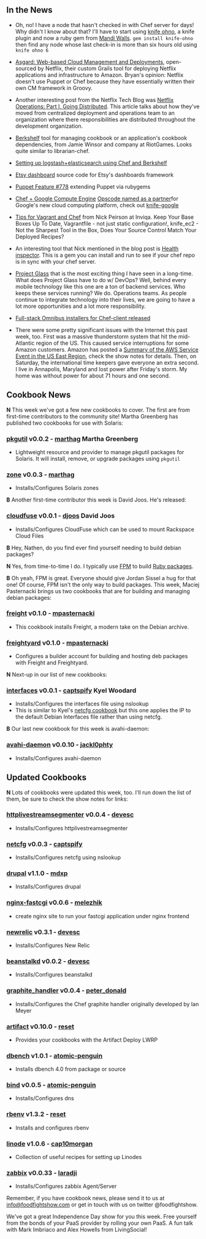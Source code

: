 ## In the News

* Oh, no!  I have a node that hasn't checked in with Chef server for days!  Why didn't I know about that?  I'll have to start using [knife ohno](http://rubygems.org/gems/knife-ohno), a knife plugin and now a ruby gem from [Mandi Walls](http://twitter.com/lnxchk).  `gem install knife-ohno` then find any node whose last check-in is more than six hours old using `knife ohno 6`

* [Asgard: Web-based Cloud Management and Deployments](http://techblog.netflix.com/2012/06/asgard-web-based-cloud-management-and.html), open-sourced by Netflix, their custom Grails tool for deploying Netflix applications and infrastructure to Amazon. Bryan's opinion: Netflix doesn't use Puppet or Chef because they have essentially written their own CM framework in Groovy.

* Another interesting post from the Netflix Tech Blog was [Netflix Operations: Part I, Going Distributed](http://techblog.netflix.com/2012/06/netflix-operations-part-i-going.html).  This article talks about how they've moved from centralized deployment and operations team to an organization where there responsibilities are distributed throughout the development organization. 

* [Berkshelf](http://berkshelf.com/) tool for managing cookbook or an application's cookbook dependencies, from Jamie Winsor and company at RiotGames. Looks quite similar to librarian-chef.

* [Setting up logstash+elasticsearch using Chef and Berkshelf](http://devopsanywhere.blogspot.it/2012/07/stash-those-logs-set-up-logstash.html)

* [Etsy dashboard](https://github.com/etsy/dashboard) source code for Etsy's dashboards framework

* [Puppet Feature #778](http://projects.puppetlabs.com/issues/7788) extending Puppet via rubygems

*  [Chef + Google Compute Engine](http://googledevelopers.blogspot.it/2012/06/google-compute-engine-computing-without.html) [Opscode named as a partner](http://www.opscode.com/press-releases/opscode-announces-integration-with-google-compute-engine/)for Google's new cloud computing platform, check out [knife-google](https://github.com/opscode/knife-google)

* [Tips for Vagrant and Chef](http://techportal.inviqa.com/2012/06/26/tips-for-vagrant-and-chef/) from Nick Peirson at Inviqa.  Keep Your Base Boxes Up To Date, Vagrantfile - not just static configuration!, knife_ec2 - Not the Sharpest Tool in the Box, Does Your Source Control Match Your Deployed Recipes?

* An interesting tool that Nick mentioned in the blog post is [Health inspector](http://bmarini.github.com/health_inspector/).  This is a gem you can install and run to see if your chef repo is in sync with your chef server.

* [Project Glass](https://plus.google.com/111626127367496192147/posts) that is the most exciting thing I have seen in a long-time. What does Project Glass have to do w/ DevOps? Well, behind every mobile technology like this one are a ton of backend services. Who keeps these services running? We do. Operations teams. As people continue to integrate technology into their lives, we are going to have a lot more opportunities and a lot more responsibility.

* [Full-stack Omnibus installers for Chef-client released](http://www.opscode.com/blog/2012/06/29/omnibus-chef-packaging/)

* There were some pretty significant issues with the Internet this past week, too.  First was a massive thunderstorm system that hit the mid-Atlantic region of the US.  This caused service interruptions for some Amazon customers.  Amazon has posted a  [Summary of the AWS Service Event in the US East Region](http://aws.amazon.com/message/67457/), check the show notes for details.  Then, on Saturday, the international time keepers gave everyone an extra second. I live in Annapolis, Maryland and lost power after Friday's storm.  My home was without power for about 71 hours and one second.


## Cookbook News

**N** This week we've got a few new cookbooks to cover.  The first are from first-time contributors to the community site!  Martha Greenberg has published two cookbooks for use with Solaris:

### [pkgutil](http://community.opscode.com/cookbooks/pkgutil) v0.0.2 - [marthag](http://community.opscode.com/users/marthag) Martha Greenberg
  * Lightweight resource and provider to manage pkgutil packages for Solaris.  It will install, remove, or upgrade packages using `pkgutil`

### [zone](http://community.opscode.com/cookbooks/zone) v0.0.3 - [marthag](http://community.opscode.com/users/marthag)
  * Installs/Configures Solaris zones
  
**B** Another first-time contributor this week is David Joos.  He's released:

### [cloudfuse](http://community.opscode.com/cookbooks/cloudfuse) v0.0.1 - [djoos](http://community.opscode.com/users/djoos)  David Joos
  * Installs/Configures CloudFuse which can be used to mount Rackspace Cloud Files

**B** Hey, Nathen, do you find ever find yourself needing to build debian packages?  

**N** Yes, from time-to-time I do.  I typically use [FPM](https://github.com/jordansissel/fpm/) to build [Ruby packages](https://gist.github.com/2634212).

**B** Oh yeah, FPM is great.  Everyone should give Jordan Sissel a hug for that one!  Of course, FPM isn't the only way to build packages.  This week, Maciej Pasternacki brings us two cookbooks that are for building and managing debian packages:

### [freight](http://community.opscode.com/cookbooks/freight) v0.1.0 - [mpasternacki](http://community.opscode.com/users/mpasternacki) 
  * This cookbook installs Freight, a modern take on the Debian archive.

### [freightyard](http://community.opscode.com/cookbooks/freightyard) v0.1.0 - [mpasternacki](http://community.opscode.com/users/mpasternacki)
  * Configures a builder account for building and hosting deb packages with Freight and Freightyard.

**N** Next-up in our list of new cookbooks:

### [interfaces](http://community.opscode.com/cookbooks/interfaces) v0.0.1 - [captspify](http://community.opscode.com/users/captspify)  Kyel Woodard
  * Installs/Configures the interfaces file using nslookup
  * This is similar to Kyel's [netcfg cookbook](http://community.opscode.com/cookbooks/netcfg) but this one applies the IP to the default Debian Interfaces file rather than using netcfg. 

**B** Our last new cookbook for this week is avahi-daemon:

### [avahi-daemon](http://community.opscode.com/cookbooks/avahi-daemon) v0.0.10 - [jackl0phty](http://community.opscode.com/users/jackl0phty)
  * Installs/Configures avahi-daemon 


## Updated Cookbooks
**N** Lots of cookbooks were updated this week, too.  I'll run down the list of them, be sure to check the show notes for links:

### [httplivestreamsegmenter](http://community.opscode.com/cookbooks/httplivestreamsegmenter) v0.0.4 - [devesc](http://community.opscode.com/users/devesc)
  * Installs/Configures httplivestreamsegmenter

### [netcfg](http://community.opscode.com/cookbooks/netcfg) v0.0.3 - [captspify](http://community.opscode.com/users/captspify)
  * Installs/Configures netcfg using nslookup

### [drupal](http://community.opscode.com/cookbooks/drupal) v1.1.0 - [mdxp](http://community.opscode.com/users/mdxp)
  * Installs/Configures drupal

### [nginx-fastcgi](http://community.opscode.com/cookbooks/nginx-fastcgi) v0.0.6 - [melezhik](http://community.opscode.com/users/melezhik)
  * create nginx site to run your fastcgi application under nginx frontend

### [newrelic](http://community.opscode.com/cookbooks/newrelic) v0.3.1 - [devesc](http://community.opscode.com/users/devesc)
  * Installs/Configures New Relic

### [beanstalkd](http://community.opscode.com/cookbooks/beanstalkd) v0.0.2 - [devesc](http://community.opscode.com/users/devesc)
  * Installs/Configures beanstalkd

### [graphite_handler](http://community.opscode.com/cookbooks/graphite_handler) v0.0.4 - [peter_donald](http://community.opscode.com/users/peter_donald)
  * Installs/Configures the Chef graphite handler originally developed by Ian Meyer

### [artifact](http://community.opscode.com/cookbooks/artifact) v0.10.0 - [reset](http://community.opscode.com/users/reset)
  * Provides your cookbooks with the Artifact Deploy LWRP

### [dbench](http://community.opscode.com/cookbooks/dbench) v1.0.1 - [atomic-penguin](http://community.opscode.com/users/atomic-penguin)
  * Installs dbench 4.0 from package or source

### [bind](http://community.opscode.com/cookbooks/bind) v0.0.5 - [atomic-penguin](http://community.opscode.com/users/atomic-penguin)
  * Installs/Configures dns

### [rbenv](http://community.opscode.com/cookbooks/rbenv) v1.3.2 - [reset](http://community.opscode.com/users/reset)
  * Installs and configures rbenv

### [linode](http://community.opscode.com/cookbooks/linode) v1.0.6 - [cap10morgan](http://community.opscode.com/users/cap10morgan)
  * Collection of useful recipes for setting up Linodes

### [zabbix](http://community.opscode.com/cookbooks/zabbix) v0.0.33 - [laradji](http://community.opscode.com/users/laradji)
  * Installs/Configures zabbix Agent/Server

Remember, if you have cookbook news, please send it to us at info@foodfightshow.com or get in touch with us on twitter @foodfightshow.

We've got a great Independence Day show for you this week.  Free yourself from the bonds of your PaaS provider by rolling your own PaaS.  A fun talk with Mark Imbriaco and Alex Howells from LivingSocial!
